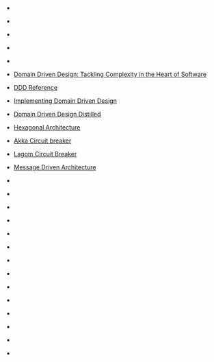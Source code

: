 - [](http://www.reactivemanifesto.org/)
- [](https://www.lightbend.com/reactive-programming-versus-reactive-systems?_ga=2.95021148.1309651773.1595658449-1164362308.1593764653)
- [](https://info.lightbend.com/COLL-20XX-Going-Reactive-2016-Survey-Report_LP.html?_ga=2.70812112.1309651773.1595658449-1164362308.1593764653)
- [](https://www.lightbend.com/blog/understand-reactive-architecture-design-and-programming-in-less-than-12-minutes?_ga=2.70812112.1309651773.1595658449-1164362308.1593764653)
- [](http://doc.akka.io/docs/akka/current/scala/guide/actors-intro.html?_ga=2.70812112.1309651773.1595658449-1164362308.1593764653)


- [Domain Driven Design: Tackling Complexity in the Heart of Software](https://domainlanguage.com/ddd)
- [DDD Reference](http://domainlanguage.com/ddd/reference/)
- [Implementing Domain Driven Design](https://vaughnvernon.co/?page_id=168#iddd)
- [Domain Driven Design Distilled](https://vaughnvernon.co/?page_id=168#distilled)
- [Hexagonal Architecture](http://alistair.cockburn.us/Hexagonal+architecture)

 
- [Akka Circuit breaker](https://doc.akka.io/docs/akka/current/common/circuitbreaker.html?_ga=2.257664843.1967734196.1597074533-1943272040.1597074533)
- [Lagom Circuit Breaker](https://www.lagomframework.com/documentation/current/java/ServiceClients.html?_ga=2.257664843.1967734196.1597074533-1943272040.1597074533#Circuit-Breakers)
- [Message Driven Architecture](https://developer.lightbend.com/microservices/communication.html?_ga=2.216706134.1967734196.1597074533-1943272040.1597074533)


- [](https://developer.lightbend.com/blog/2017-08-10-atotm-akka-messaging-part-1/index.html?_ga=2.68858193.1551641808.1598022021-659099003.1598022021)
- [](https://doc.akka.io/docs/akka/current/general/message-delivery-reliability.html?_ga=2.68858193.1551641808.1598022021-659099003.1598022021)
- [](https://doc.akka.io/docs/akka/current/persistence.html?_ga=2.68858193.1551641808.1598022021-659099003.1598022021#at-least-once-delivery)
- [](https://www.lagomframework.com/documentation/current/java/MessageBrokerApi.html?_ga=2.68858193.1551641808.1598022021-659099003.1598022021#Subscribe-to-a-topic)


- [](https://doc.akka.io/docs/akka/current/distributed-pub-sub.html?_ga=2.237008832.1551641808.1598022021-659099003.1598022021)
- [](https://www.lagomframework.com/documentation/current/java/PubSub.html?_ga=2.237008832.1551641808.1598022021-659099003.1598022021)
- [](https://www.lagomframework.com/documentation/current/java/MessageBrokerApi.html?_ga=2.237008832.1551641808.1598022021-659099003.1598022021)


- [](https://info.lightbend.com/ebook-reactive-microservices-journey-pack-bundle-register.html?utm_source=ibm&utm_medium=cta-page-ad&utm_campaign=PL-2018-IBM-Cognitive-Class-LRA&utm_term=none&utm_content=none&_ga=2.68842833.1551641808.1598022021-659099003.1598022021)
- [](https://www.lagomframework.com/documentation/current/java/PersistentEntity.html?_ga=2.68842833.1551641808.1598022021-659099003.1598022021)
- [](https://doc.akka.io/docs/akka/current/persistence.html?_ga=2.68842833.1551641808.1598022021-659099003.1598022021)


- [](https://info.lightbend.com/ebook-reactive-microservices-journey-pack-bundle-register.html?utm_source=ibm&utm_medium=cta-page-ad&utm_campaign=PL-2018-IBM-Cognitive-Class-LRA&utm_term=none&utm_content=none&_ga=2.34871009.1551641808.1598022021-659099003.1598022021)
- [](https://www.lagomframework.com/documentation/current/java/ReadSide.html?_ga=2.34871009.1551641808.1598022021-659099003.1598022021)
- [](https://doc.akka.io/docs/akka/current/persistence-query.html?_ga=2.34871009.1551641808.1598022021-659099003.1598022021)


- []()
